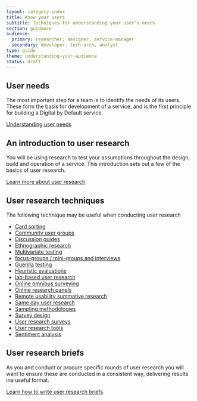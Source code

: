```yaml
---
layout: category-index
title: Know your users
subtitle: Techniques for understanding your user's needs
section: guidance
audience:
  primary: researcher, designer, service-manager
  secondary: developer, tech-arch, analyst
type: guide
theme: understanding-your-audience
status: draft
---
```


## User needs

The most important step for a team is to identify the needs of its users. These form the basis for development of a service, and is the first principle for building a Digital by Default service.

[Understanding user needs](understandinguserneeds.html)


## An introduction to user research

You will be using research to test your assumptions throughout the design, build and operation of a service. This introduction sets out a few of the basics of user research.

[Learn more about user research](introductiontouserresearch.html)

## User research techniques

The following technique may be useful when conducting user research

<ul>
  <li><a href="/users/cardsorting.html">Card sorting</a></li>
  <li><a href="/users/communityusergroups.html">Community user groups</a></li>
  <li><a href="/users/discussionguides.html">Discussion guides</a></li>
  <li><a href="/users/ethnographicresearch.html">Ethnographic research</a></li>
  <li><a href="/users/multivariatetesting.html">Multivariate testing</a></li>
  <li><a href="/users/focusgroupsminigroupsandinterviews.html">focus-groups / mini-groups and interviews</a></li>
  <li><a href="/users/guerillatesting.html">Guerilla testing</a></li>
  <li><a href="/users/heuristicevaluations.html">Heuristic evaluations</a></li>
  <li><a href="/users/labbasedusertesting.html">lab-based user research</a></li>
  <li><a href="/users/onlineomnibussurveying.html">Online omnibus surveying</a></li>
  <li><a href="/users/onlineresearchpanels.html">Online research panels</a></li>
  <li><a href="/users/remoteusabilitysummativetesting.html">Remote usability summative research</a></li>
  <li><a href="/users/samedayusertesting.html">Same day user research</a></li>
  <li><a href="/users/samplingmethodologies.html">Sampling methodologies</a></li>
  <li><a href="/users/surveydesign.html">Survey design</a></li>
  <li><a href="/users/userresearchsurveys.html">User research surveys</a></li>
  <li><a href="/users/userresearchtools.html">User research tools</a></li>
  <li><a href="/users/sentimentanalysis.html">Sentiment analysis</a></li>
</ul>

## User research briefs

As you and conduct or procure specific rounds of user research you will want to ensure these are conducted in a consistent way, delivering results ina  useful format.

[Learn how to write user research briefs](/users/userresearchbriefs.html)

